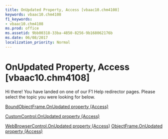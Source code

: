 ```yaml
---
title: OnUpdated Property, Access [vbaac10.chm4108]
keywords: vbaac10.chm4108
f1_keywords:
- vbaac10.chm4108
ms.prod: office
ms.assetid: 9bb00318-33ba-4850-8256-9b168062176b
ms.date: 06/08/2017
localization_priority: Normal
---
```



# OnUpdated Property, Access [vbaac10.chm4108]

Hi there! You have landed on one of our F1 Help redirector pages. Please select the topic you were looking for below.

[BoundObjectFrame.OnUpdated property (Access)](http://msdn.microsoft.com/library/1af7adce-8d59-d8ac-cd3a-102266e55618%28Office.15%29.aspx)

[CustomControl.OnUpdated property (Access)](http://msdn.microsoft.com/library/6cd30c42-d645-6ca8-5c9e-7a5951283fd9%28Office.15%29.aspx)

[WebBrowserControl.OnUpdated property (Access)](http://msdn.microsoft.com/library/81b6208e-4034-41ba-8694-c75f0155d562%28Office.15%29.aspx)
[ObjectFrame.OnUpdated property (Access)](http://msdn.microsoft.com/library/d2239f45-959b-beb7-fe9e-c9a9a257dd4b%28Office.15%29.aspx)


